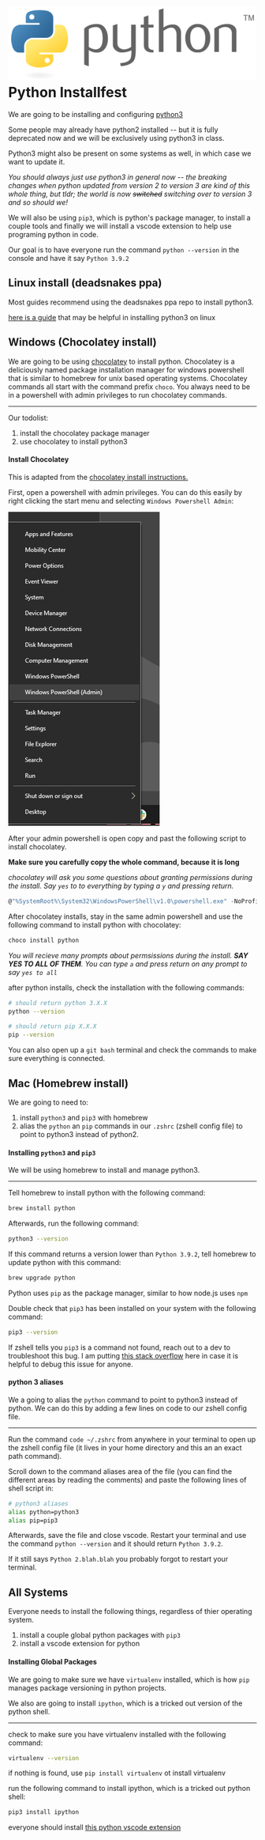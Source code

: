 # ![python logo](./python-logo.png) Python Installfest

We are going to be installing and configuring [python3](https://www.python.org/) 

Some people may already have python2 installed -- but it is fully deprecated now and we will be exclusively using python3 in class. 

Python3 might also be present on some systems as well, in which case we want to update it.

*You should always just use python3 in general now -- the breaking changes when python updated from version 2 to version 3 are kind of this whole thing, but tldr; the world is now ~~switched~~ switching over to version 3 and so should we!*

We will also be using `pip3`, which is python's package manager, to install a couple tools and finally we will install a vscode extension to help use programing python in code.

Our goal is to have everyone run the command `python --version` in the console and have it say `Python 3.9.2`

## Linux install (deadsnakes ppa)

Most guides recommend using the deadsnakes ppa repo to install python3. 

[here is a guide](https://linuxhint.com/install-python-3-9-linux-mint/) that may be helpful in installing python3 on linux 

## Windows (Chocolatey install)

We are going to be using [chocolatey](https://chocolatey.org/) to install python. Chocolatey is a deliciously named package installation manager for windows powershell that is similar to homebrew for unix based operating systems. Chocolatey commands all start with the command prefix `choco`. You always need to be in a powershell with admin privileges to run chocolatey commands.

___

Our todolist:

1. install the chocolatey package manager
1. use chocolatey to install python3

#### Install Chocolatey

This is adapted from the [chocolatey install instructions.](https://docs.chocolatey.org/en-us/choco/setup)

First, open a powershell with admin privileges. You can do this easily by right clicking the start menu and selecting `Windows Powershell Admin`:

![admin powershell](power-shell-admin.png)

After your admin powershell is open copy and past the following script to install chocolatey.

**Make sure you carefully copy the whole command, because it is long**

*chocolatey will ask you some questions about granting permissions during the install. Say `yes` to to everything by typing a `y` and pressing return.*

```c#
@"%SystemRoot%\System32\WindowsPowerShell\v1.0\powershell.exe" -NoProfile -InputFormat None -ExecutionPolicy Bypass -Command "[System.Net.ServicePointManager]::SecurityProtocol = 3072; iex ((New-Object System.Net.WebClient).DownloadString('https://chocolatey.org/install.ps1'))" && SET "PATH=%PATH%;%ALLUSERSPROFILE%\chocolatey\bin"
```

After chocolatey installs, stay in the same admin powershell and use the following command to install python with chocolatey:

```c#
choco install python
```

*You will recieve many prompts about permsissions during the install. **SAY YES TO ALL OF THEM**. You can type `a` and press return on any prompt to say `yes to all`*


after python installs, check the installation with the following commands:

```bash
# should return python 3.X.X
python --version
```


```bash
# should return pip X.X.X
pip --version
```

You can also open up a `git bash` terminal and check the commands to make sure everything is connected.


## Mac (Homebrew install)

We are going to need to:
1. install `python3` and `pip3` with homebrew
1. alias the `python` an `pip` commands in our `.zshrc` (zshell config file) to point to python3 instead of python2.

#### Installing `python3` and `pip3`

We will be using homebrew to install and manage python3.

___

Tell homebrew to install python with the following command: 

```bash
brew install python
```

Afterwards, run the following command:

```bash
python3 --version
```

If this command returns a version lower than `Python 3.9.2`, tell homebrew to update python with this command:

```bash
brew upgrade python
```

Python uses `pip` as the package manager, similar to how node.js uses `npm`

Double check that `pip3` has been installed on your system with the following command:

```bash
pip3 --version
```

If zshell tells you `pip3` is a command not found, reach out to a dev to troubleshoot this bug. I am putting [this stack overflow](https://stackoverflow.com/questions/47255517/brew-install-python3-didnt-install-pip3) here in case it is helpful to debug this issue for anyone.

#### python 3 aliases

We a going to alias the `python` command to point to python3 instead of python. We can do this by adding a few lines on code to our zshell config file.

___

Run the command `code ~/.zshrc` from anywhere in your terminal to open up the zshell config file (it lives in your home directory and this an an exact path command).

Scroll down to the command aliases area of the file (you can find the different areas by reading the comments) and paste the following lines of shell script in:

```bash
# python3 aliases
alias python=python3
alias pip=pip3
```

Afterwards, save the file and close vscode. Restart your terminal and use the command `python --version` and it should return `Python 3.9.2`.

If it still says `Python 2.blah.blah` you probably forgot to restart your terminal.

## All Systems

Everyone needs to install the following things, regardless of thier operating system.

1. install a couple global python packages with `pip3`
1. install a vscode extension for python

#### Installing Global Packages 

We are going to make sure we have `virtualenv` installed, which is how `pip` manages package versioning in python projects.

We also are going to install `ipython`, which is a tricked out version of the python shell.

___


check to make sure you have virtualenv installed with the following command:

```bash
virtualenv --version
```

if nothing is found, use `pip install virtualenv` ot install virtualenv

run the following command to install ipython, which is a tricked out python shell:

```bash
pip3 install ipython
```

everyone should install [this python vscode extension](https://marketplace.visualstudio.com/items?itemName=ms-python.python) 